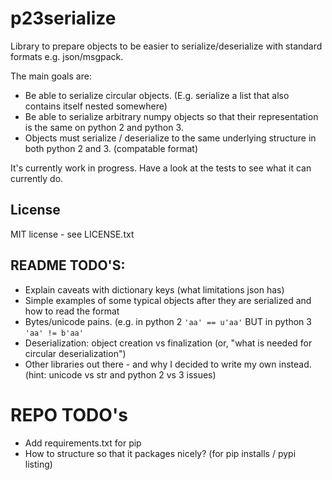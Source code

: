 # p23serialize
Library to prepare objects to be easier to serialize/deserialize with standard formats e.g. json/msgpack.

The main goals are:
* Be able to serialize circular objects.  (E.g. serialize a list that also contains itself nested somewhere)
* Be able to serialize arbitrary numpy objects so that their representation is the same on python 2 and python 3.
* Objects must serialize / deserialize to the same underlying structure in both python 2 and 3. (compatable format)

It's currently work in progress. Have a look at the tests to see what it can currently do.

## License

MIT license - see LICENSE.txt

## README TODO'S:
* Explain caveats with dictionary keys (what limitations json has)
* Simple examples of some typical objects after they are serialized and how to read the format
* Bytes/unicode pains.  (e.g. in python 2 `'aa' == u'aa'` BUT in python 3 `'aa' != b'aa'`
* Deserialization: object creation vs finalization (or, "what is needed for circular deserialization")
* Other libraries out there - and why I decided to write my own instead. (hint: unicode vs str and python 2 vs 3 issues)

# REPO TODO's
* Add requirements.txt for pip
* How to structure so that it packages nicely? (for pip installs / pypi listing)


